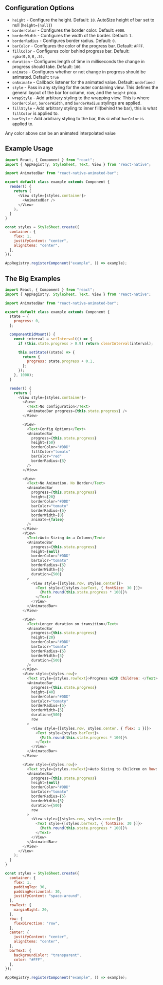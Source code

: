 ## Configuration Options

- `height` - Configure the height. Default: `10`. AutoSize height of bar set to null (`height={null}`)
- `borderColor` - Configures the border color. Default: `#000`.
- `borderWidth` - Configures the width of the border. Default: `1`.
- `borderRadius` - Configures border radius. Default: `0`.
- `barColor` - Configures the color of the progress bar. Default: `#FFF`.
- `fillColor` - Configures color behind progress bar. Default: `rgba(0,0,0,.5)`.
- `duration` - Configures length of time in milliseconds the change in progress should take. Default: `100`.
- `animate` - Configures whether or not change in progress should be animated. Default: `true`
- `onAnimate` - Callback listener for the animated value. Default: `undefined`
- `style` - Pass in any styling for the outer containing view. This defines the general layout of the bar for column, row, and the `height` prop.
- `wrapStyle` - Add arbitrary styling to the wrapping view. This is where `borderColor`, `borderWidth`, and `borderRadius` stylings are applied.
- `fillStyle` - Add arbitrary styling to inner fill(behind the bar), this is what `fillColor` is applied to.
- `barStyle` - Add arbitrary styling to the bar, this si what `barColor` is applied to.

Any color above can be an animated interpolated value

## Example Usage

```js
import React, { Component } from "react";
import { AppRegistry, StyleSheet, Text, View } from "react-native";

import AnimatedBar from "react-native-animated-bar";

export default class example extends Component {
  render() {
    return (
      <View style={styles.container}>
        <AnimatedBar />
      </View>
    );
  }
}

const styles = StyleSheet.create({
  container: {
    flex: 1,
    justifyContent: "center",
    alignItems: "center",
  },
});

AppRegistry.registerComponent("example", () => example);
```

## The Big Examples

```js
import React, { Component } from "react";
import { AppRegistry, StyleSheet, Text, View } from "react-native";

import AnimatedBar from "react-native-animated-bar";

export default class example extends Component {
  state = {
    progress: 0,
  };

  componentDidMount() {
    const interval = setInterval(() => {
      if (this.state.progress > 0.9) return clearInterval(interval);

      this.setState((state) => {
        return {
          progress: state.progress + 0.1,
        };
      });
    }, 1000);
  }

  render() {
    return (
      <View style={styles.container}>
        <View>
          <Text>No configuration</Text>
          <AnimatedBar progress={this.state.progress} />
        </View>

        <View>
          <Text>Config Options</Text>
          <AnimatedBar
            progress={this.state.progress}
            height={50}
            borderColor="#DDD"
            fillColor="tomato"
            barColor="red"
            borderRadius={5}
          />
        </View>

        <View>
          <Text>No Animation. No Border</Text>
          <AnimatedBar
            progress={this.state.progress}
            height={20}
            borderColor="#DDD"
            barColor="tomato"
            borderRadius={5}
            borderWidth={0}
            animate={false}
          />
        </View>
        <View>
          <Text>Auto Sizing in a Column</Text>
          <AnimatedBar
            progress={this.state.progress}
            height={null}
            borderColor="#DDD"
            barColor="tomato"
            borderRadius={5}
            borderWidth={5}
            duration={500}
          >
            <View style={[styles.row, styles.center]}>
              <Text style={[styles.barText, { fontSize: 30 }]}>
                {Math.round(this.state.progress * 100)}%
              </Text>
            </View>
          </AnimatedBar>
        </View>

        <View>
          <Text>Longer duration on transition</Text>
          <AnimatedBar
            progress={this.state.progress}
            height={20}
            borderColor="#DDD"
            barColor="tomato"
            borderRadius={5}
            borderWidth={5}
            duration={500}
          />
        </View>
        <View style={styles.row}>
          <Text style={styles.rowText}>Progress with Children: </Text>
          <AnimatedBar
            progress={this.state.progress}
            height={40}
            borderColor="#DDD"
            barColor="tomato"
            borderRadius={5}
            borderWidth={5}
            duration={500}
            row
          >
            <View style={[styles.row, styles.center, { flex: 1 }]}>
              <Text style={styles.barText}>
                {Math.round(this.state.progress * 100)}%
              </Text>
            </View>
          </AnimatedBar>
        </View>

        <View style={styles.row}>
          <Text style={styles.rowText}>Auto Sizing to Children on Row: </Text>
          <AnimatedBar
            progress={this.state.progress}
            height={null}
            borderColor="#DDD"
            barColor="tomato"
            borderRadius={5}
            borderWidth={5}
            duration={500}
            row
          >
            <View style={[styles.row, styles.center]}>
              <Text style={[styles.barText, { fontSize: 30 }]}>
                {Math.round(this.state.progress * 100)}%
              </Text>
            </View>
          </AnimatedBar>
        </View>
      </View>
    );
  }
}

const styles = StyleSheet.create({
  container: {
    flex: 1,
    paddingTop: 30,
    paddingHorizontal: 30,
    justifyContent: "space-around",
  },
  rowText: {
    marginRight: 20,
  },
  row: {
    flexDirection: "row",
  },
  center: {
    justifyContent: "center",
    alignItems: "center",
  },
  barText: {
    backgroundColor: "transparent",
    color: "#FFF",
  },
});

AppRegistry.registerComponent("example", () => example);
```
